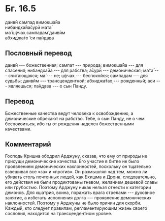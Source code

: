 # Бг. 16.5
даивӣ сампад вимокша̄йа<br/>
нибандха̄йа̄сурӣ мата̄<br/>
ма̄ ш́учах̣ сампадам̇ даивӣм<br/>
абхиджа̄то ’си па̄н̣д̣ава
## Пословный перевод

даивӣ --- божественная; сампат --- природа; вимокша̄йа --- для спасения;
нибандха̄йа --- для рабства; а̄сурӣ --- демоническая; мата̄ ---
считающаяся; ма̄ --- не; ш́учах̣ --- беспокойся; сампадам --- для судьбы;
даивӣм --- трансцендентной; абхиджа̄тах̣ --- рожденный; аси --- являешься;
па̄н̣д̣ава --- о сын Панду.

## Перевод

Божественные качества ведут человека к освобождению, а демонические
обрекают на рабство. Тебе, о сын Панду, не о чем беспокоиться, ибо ты от
рождения наделен божественными качествами.

## Комментарий

Господь Кришна ободрил Арджуну, сказав, что ему от природы не присущи
демонические качества. Его участие в битве не было проявлением
демонических наклонностей, поскольку он тщательно взвешивал все «за» и
«против». Он размышлял над тем, можно ли убивать столь почтенных людей,
как Бхишма и Дрона, следовательно, его действия не были продиктованы
гневом, желанием дешевой славы или грубостью. Поэтому Арджуну никак
нельзя отнести к категории демонов. Для кшатрия, воина, поражать врага
стрелами --- духовное занятие, а избегать исполнения долга ---
проявление демонических наклонностей. Поэтому у Арджуны не было причин
для скорби. Каждый, кто следует правилам, регламентирующим жизнь своего
сословия, находится на трансцендентном уровне.
